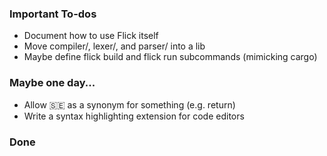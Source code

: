 ### Important To-dos

- Document how to use Flick itself
- Move compiler/, lexer/, and parser/ into a lib
- Maybe define flick build and flick run subcommands (mimicking cargo)

### Maybe one day...
- Allow 🇸🇪 as a synonym for something (e.g. return)
- Write a syntax highlighting extension for code editors

### Done